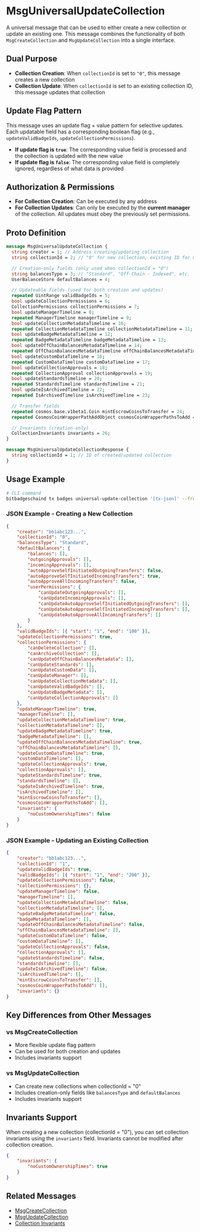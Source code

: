 # MsgUniversalUpdateCollection

A universal message that can be used to either create a new collection or update an existing one. This message combines the functionality of both `MsgCreateCollection` and `MsgUpdateCollection` into a single interface.

## Dual Purpose

-   **Collection Creation**: When `collectionId` is set to `"0"`, this message creates a new collection
-   **Collection Update**: When `collectionId` is set to an existing collection ID, this message updates that collection

## Update Flag Pattern

This message uses an update flag + value pattern for selective updates. Each updatable field has a corresponding boolean flag (e.g., `updateValidBadgeIds`, `updateCollectionPermissions`).

-   **If update flag is `true`**: The corresponding value field is processed and the collection is updated with the new value
-   **If update flag is `false`**: The corresponding value field is completely ignored, regardless of what data is provided

## Authorization & Permissions

-   **For Collection Creation**: Can be executed by any address
-   **For Collection Updates**: Can only be executed by the **current manager** of the collection. All updates must obey the previously set permissions.

## Proto Definition

```protobuf
message MsgUniversalUpdateCollection {
  string creator = 1; // Address creating/updating collection
  string collectionId = 2; // "0" for new collection, existing ID for updates

  // Creation-only fields (only used when collectionId = "0")
  string balancesType = 3; // "Standard", "Off-Chain - Indexed", etc.
  UserBalanceStore defaultBalances = 4;

  // Updateable fields (used for both creation and updates)
  repeated UintRange validBadgeIds = 5;
  bool updateCollectionPermissions = 6;
  CollectionPermissions collectionPermissions = 7;
  bool updateManagerTimeline = 8;
  repeated ManagerTimeline managerTimeline = 9;
  bool updateCollectionMetadataTimeline = 10;
  repeated CollectionMetadataTimeline collectionMetadataTimeline = 11;
  bool updateBadgeMetadataTimeline = 12;
  repeated BadgeMetadataTimeline badgeMetadataTimeline = 13;
  bool updateOffChainBalancesMetadataTimeline = 14;
  repeated OffChainBalancesMetadataTimeline offChainBalancesMetadataTimeline = 15;
  bool updateCustomDataTimeline = 16;
  repeated CustomDataTimeline customDataTimeline = 17;
  bool updateCollectionApprovals = 18;
  repeated CollectionApproval collectionApprovals = 19;
  bool updateStandardsTimeline = 20;
  repeated StandardsTimeline standardsTimeline = 21;
  bool updateIsArchivedTimeline = 22;
  repeated IsArchivedTimeline isArchivedTimeline = 23;

  // Transfer fields
  repeated cosmos.base.v1beta1.Coin mintEscrowCoinsToTransfer = 24;
  repeated CosmosCoinWrapperPathAddObject cosmosCoinWrapperPathsToAdd = 25;

  // Invariants (creation-only)
  CollectionInvariants invariants = 26;
}

message MsgUniversalUpdateCollectionResponse {
  string collectionId = 1; // ID of created/updated collection
}
```

## Usage Example

```bash
# CLI command
bitbadgeschaind tx badges universal-update-collection '[tx-json]' --from creator-key
```

### JSON Example - Creating a New Collection

```json
{
    "creator": "bb1abc123...",
    "collectionId": "0",
    "balancesType": "Standard",
    "defaultBalances": {
        "balances": [],
        "outgoingApprovals": [],
        "incomingApprovals": [],
        "autoApproveSelfInitiatedOutgoingTransfers": false,
        "autoApproveSelfInitiatedIncomingTransfers": true,
        "autoApproveAllIncomingTransfers": false,
        "userPermissions": {
            "canUpdateOutgoingApprovals": [],
            "canUpdateIncomingApprovals": [],
            "canUpdateAutoApproveSelfInitiatedOutgoingTransfers": [],
            "canUpdateAutoApproveSelfInitiatedIncomingTransfers": [],
            "canUpdateAutoApproveAllIncomingTransfers": []
        }
    },
    "validBadgeIds": [{ "start": "1", "end": "100" }],
    "updateCollectionPermissions": true,
    "collectionPermissions": {
        "canDeleteCollection": [],
        "canArchiveCollection": [],
        "canUpdateOffChainBalancesMetadata": [],
        "canUpdateStandards": [],
        "canUpdateCustomData": [],
        "canUpdateManager": [],
        "canUpdateCollectionMetadata": [],
        "canUpdateValidBadgeIds": [],
        "canUpdateBadgeMetadata": [],
        "canUpdateCollectionApprovals": []
    },
    "updateManagerTimeline": true,
    "managerTimeline": [],
    "updateCollectionMetadataTimeline": true,
    "collectionMetadataTimeline": [],
    "updateBadgeMetadataTimeline": true,
    "badgeMetadataTimeline": [],
    "updateOffChainBalancesMetadataTimeline": true,
    "offChainBalancesMetadataTimeline": [],
    "updateCustomDataTimeline": true,
    "customDataTimeline": [],
    "updateCollectionApprovals": true,
    "collectionApprovals": [],
    "updateStandardsTimeline": true,
    "standardsTimeline": [],
    "updateIsArchivedTimeline": true,
    "isArchivedTimeline": [],
    "mintEscrowCoinsToTransfer": [],
    "cosmosCoinWrapperPathsToAdd": [],
    "invariants": {
        "noCustomOwnershipTimes": false
    }
}
```

### JSON Example - Updating an Existing Collection

```json
{
    "creator": "bb1abc123...",
    "collectionId": "1",
    "updateValidBadgeIds": true,
    "validBadgeIds": [{ "start": "1", "end": "200" }],
    "updateCollectionPermissions": false,
    "collectionPermissions": {},
    "updateManagerTimeline": false,
    "managerTimeline": [],
    "updateCollectionMetadataTimeline": false,
    "collectionMetadataTimeline": [],
    "updateBadgeMetadataTimeline": false,
    "badgeMetadataTimeline": [],
    "updateOffChainBalancesMetadataTimeline": false,
    "offChainBalancesMetadataTimeline": [],
    "updateCustomDataTimeline": false,
    "customDataTimeline": [],
    "updateCollectionApprovals": false,
    "collectionApprovals": [],
    "updateStandardsTimeline": false,
    "standardsTimeline": [],
    "updateIsArchivedTimeline": false,
    "isArchivedTimeline": [],
    "mintEscrowCoinsToTransfer": [],
    "cosmosCoinWrapperPathsToAdd": [],
    "invariants": {}
}
```

## Key Differences from Other Messages

### vs MsgCreateCollection

-   More flexible update flag pattern
-   Can be used for both creation and updates
-   Includes invariants support

### vs MsgUpdateCollection

-   Can create new collections when collectionId = "0"
-   Includes creation-only fields like `balancesType` and `defaultBalances`
-   Includes invariants support

## Invariants Support

When creating a new collection (collectionId = "0"), you can set collection invariants using the `invariants` field. Invariants cannot be modified after collection creation.

```json
{
    "invariants": {
        "noCustomOwnershipTimes": true
    }
}
```

## Related Messages

-   [MsgCreateCollection](./msg-create-collection.md)
-   [MsgUpdateCollection](./msg-update-collection.md)
-   [Collection Invariants](../concepts/collection-invariants.md)
